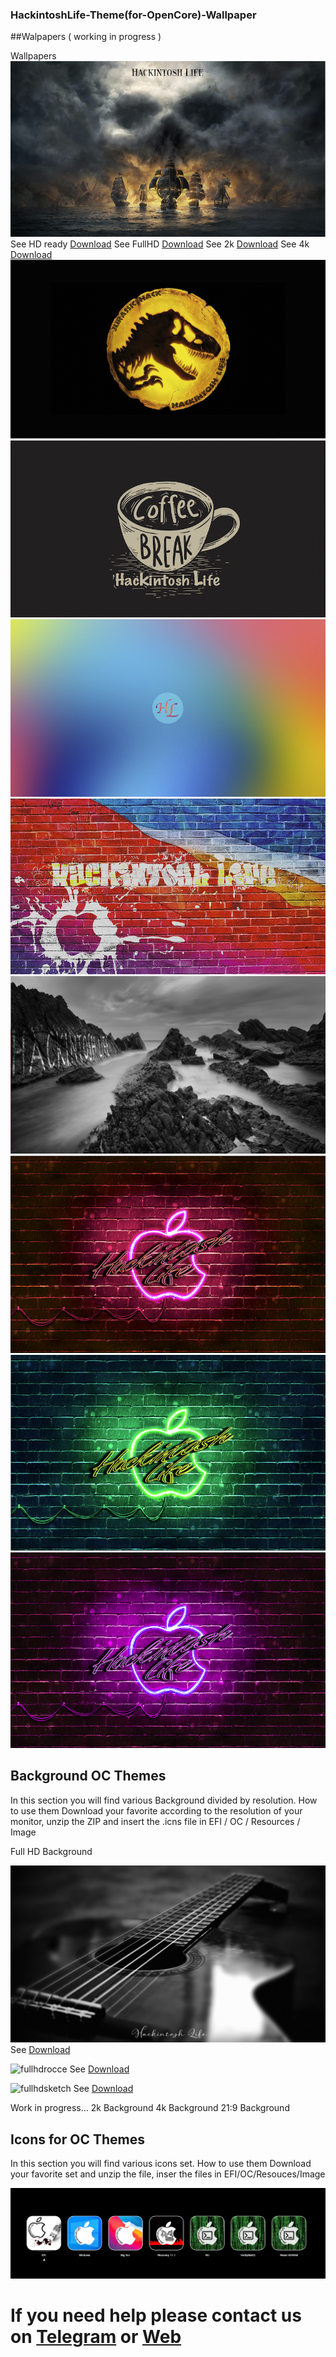 ### HackintoshLife-Theme(for-OpenCore)-Wallpaper

##Walpapers ( working in progress )

Wallpapers
![Wall pirati](./Screenshot/pirati.png)
See HD ready [Download](https://github.com/Hackintoshlifeit/OC-Theme-HackintoshLife/blob/master/Background/fullhdrocce.zip)
See FullHD [Download](https://github.com/Hackintoshlifeit/OC-Theme-HackintoshLife/blob/master/Wallpaper/Fullhd/piratifullhd.png)
See 2k [Download](https://github.com/Hackintoshlifeit/OC-Theme-HackintoshLife/blob/master/Background/fullhdrocce.zip)
See 4k [Download](https://github.com/Hackintoshlifeit/OC-Theme-HackintoshLife/blob/master/Background/fullhdrocce.zip)
![Wall jurassic](./Screenshot/jurassic.png)
![Wall break](./Screenshot/break.png)
![Wall gradient](./Screenshot/gradient.png)
![Wall graffiti](./Screenshot/graffiti.png)
![Wall rocce](./Screenshot/rocce.png)
![Wall hlrosso](./Screenshot/hlrosso.png)
![Wall hlverde](./Screenshot/hlverde.png)
![Wall hlviola](./Screenshot/hlviola.png)

## Background OC Themes

In this section you will find various Background divided by resolution.
How to use them Download your favorite according to the resolution of your monitor, unzip the ZIP and insert the .icns file in EFI / OC / Resources / Image

Full HD Background

![fullhdchitarra](./Screenshot/fullhdchitarra.png)
See [Download](https://github.com/Hackintoshlifeit/OC-Theme-HackintoshLife/blob/master/Background/fullhdchitarra.zip)

![fullhdrocce](./Screenshot/fullhdrocce.png)
See [Download](https://github.com/Hackintoshlifeit/OC-Theme-HackintoshLife/blob/master/Background/fullhdrocce.zip)

![fullhdsketch](./Screenshot/fullhdsketch.png)
See [Download](https://github.com/Hackintoshlifeit/OC-Theme-HackintoshLife/blob/master/Background/fullhdsketch.zip)

Work in progress... 2k Background
4k Background
21:9 Background

## Icons for OC Themes

In this section you will find various icons set.
How to use them Download your favorite set and unzip the file, inser the files in EFI/OC/Resouces/Image

![infodp1](./Screenshot/1.png)


# If you need help please contact us on [Telegram](https://t.me/HackintoshLife_it) or [Web](https://www.hackintoshlife.it/)
